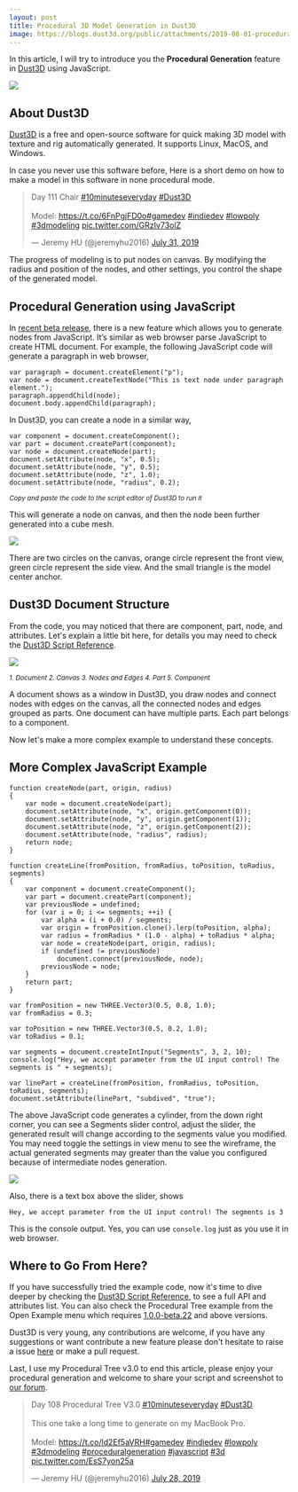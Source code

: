 ```yaml
---
layout: post
title: Procedural 3D Model Generation in Dust3D
image: https://blogs.dust3d.org/public/attachments/2019-08-01-procedural-3d-model-generation-in-dust3d/dust3d-procedural-tree.png
---
```


In this article, I will try to introduce you the **Procedural Generation** feature in [Dust3D](https://github.com/huxingyi/dust3d) using JavaScript.

![](https://blogs.dust3d.org/public/attachments/2019-08-01-procedural-3d-model-generation-in-dust3d/dust3d-procedural-tree.png)

About Dust3D
---------------

[Dust3D](https://github.com/huxingyi/dust3d) is a free and open-source software for quick making 3D model with texture and rig automatically generated. It supports Linux, MacOS, and Windows.

In case you never use this software before, Here is a short demo on how to make a model in this software in none procedural mode.

<blockquote class="twitter-tweet"><p lang="en" dir="ltr">Day 111 Chair <a href="https://twitter.com/hashtag/10minuteseveryday?src=hash&amp;ref_src=twsrc%5Etfw">#10minuteseveryday</a> <a href="https://twitter.com/hashtag/Dust3D?src=hash&amp;ref_src=twsrc%5Etfw">#Dust3D</a><br><br>Model: <a href="https://t.co/6FnPgjFD0o">https://t.co/6FnPgjFD0o</a><a href="https://twitter.com/hashtag/gamedev?src=hash&amp;ref_src=twsrc%5Etfw">#gamedev</a> <a href="https://twitter.com/hashtag/indiedev?src=hash&amp;ref_src=twsrc%5Etfw">#indiedev</a> <a href="https://twitter.com/hashtag/lowpoly?src=hash&amp;ref_src=twsrc%5Etfw">#lowpoly</a> <a href="https://twitter.com/hashtag/3dmodeling?src=hash&amp;ref_src=twsrc%5Etfw">#3dmodeling</a> <a href="https://t.co/GRzIv73olZ">pic.twitter.com/GRzIv73olZ</a></p>&mdash; Jeremy HU (@jeremyhu2016) <a href="https://twitter.com/jeremyhu2016/status/1156667091451125760?ref_src=twsrc%5Etfw">July 31, 2019</a></blockquote> <script async src="https://platform.twitter.com/widgets.js" charset="utf-8"></script>

The progress of modeling is to put nodes on canvas. By modifying the radius and position of the nodes, and other settings, you control the shape of the generated model.

Procedural Generation using JavaScript
---------------

In [recent beta release](https://github.com/huxingyi/dust3d/releases/tag/1.0.0-beta.22), there is a new feature which allows you to generate nodes from JavaScript. It’s similar as web browser parse JavaScript to create HTML document. For example, the following JavaScript code will generate a paragraph in web browser,

    var paragraph = document.createElement("p");
    var node = document.createTextNode("This is text node under paragraph element.");
    paragraph.appendChild(node);
    document.body.appendChild(paragraph);

In Dust3D, you can create a node in a similar way,

    var component = document.createComponent();
    var part = document.createPart(component);
    var node = document.createNode(part);
    document.setAttribute(node, "x", 0.5);
    document.setAttribute(node, "y", 0.5);
    document.setAttribute(node, "z", 1.0);
    document.setAttribute(node, "radius", 0.2);

<sup>*Copy and paste the code to the script editor of Dust3D to run it*</sup>

This will generate a node on canvas, and then the node been further generated into a cube mesh.

![](https://blogs.dust3d.org/public/attachments/2019-08-01-procedural-3d-model-generation-in-dust3d/dust3d-procedural-cube.png)

There are two circles on the canvas, orange circle represent the front view, green circle represent the side view. And the small triangle is the model center anchor.

Dust3D Document Structure
--------------------------
From the code, you may noticed that there are component, part, node, and attributes. Let's explain a little bit here, for details you may need to check the [Dust3D Script Reference](http://docs.dust3d.org/en/latest/script_reference.html).

![](https://blogs.dust3d.org/public/attachments/2019-08-01-procedural-3d-model-generation-in-dust3d/dust3d-document-structure-ui.png)

<sup>*1. Document  2. Canvas  3. Nodes and Edges  4. Part 5. Component*</sup>

A document shows as a window in Dust3D, you draw nodes and connect nodes with edges on the canvas, all the connected nodes and edges grouped as parts. One document can have multiple parts. Each part belongs to a component.

Now let's make a more complex example to understand these concepts.

More Complex JavaScript Example
---------------

    function createNode(part, origin, radius)
    {
        var node = document.createNode(part);
        document.setAttribute(node, "x", origin.getComponent(0));
        document.setAttribute(node, "y", origin.getComponent(1));
        document.setAttribute(node, "z", origin.getComponent(2));
        document.setAttribute(node, "radius", radius);
        return node;
    }

    function createLine(fromPosition, fromRadius, toPosition, toRadius, segments)
    {
        var component = document.createComponent();
        var part = document.createPart(component);
        var previousNode = undefined;
        for (var i = 0; i <= segments; ++i) {
            var alpha = (i + 0.0) / segments;
            var origin = fromPosition.clone().lerp(toPosition, alpha);
            var radius = fromRadius * (1.0 - alpha) + toRadius * alpha;
            var node = createNode(part, origin, radius);
            if (undefined != previousNode)
                document.connect(previousNode, node);
            previousNode = node;
        }
        return part;
    }

    var fromPosition = new THREE.Vector3(0.5, 0.8, 1.0);
    var fromRadius = 0.3;

    var toPosition = new THREE.Vector3(0.5, 0.2, 1.0);
    var toRadius = 0.1;

    var segments = document.createIntInput("Segments", 3, 2, 10);
    console.log("Hey, we accept parameter from the UI input control! The segments is " + segments);

    var linePart = createLine(fromPosition, fromRadius, toPosition, toRadius, segments);
    document.setAttribute(linePart, "subdived", "true");

The above JavaScript code generates a cylinder, from the down right corner, you can see a Segments slider control, adjust the slider, the generated result will change according to the segments value you modified. You may need toggle the settings in view menu to see the wireframe, the actual generated segments may greater than the value you configured because of intermediate nodes generation.

![](https://blogs.dust3d.org/public/attachments/2019-08-01-procedural-3d-model-generation-in-dust3d/dust3d-procedural-cylinder.png)

Also, there is a text box above the slider, shows

    Hey, we accept parameter from the UI input control! The segments is 3

This is the console output. Yes, you can use `console.log` just as you use it in web browser.

Where to Go From Here?
-------------------------

If you have successfully tried the example code, now it's time to dive deeper by checking the [Dust3D Script Reference](http://docs.dust3d.org/en/latest/script_reference.html), to see a full API and attributes list. You can also check the Procedural Tree example from the Open Example menu which requires [1.0.0-beta.22](https://github.com/huxingyi/dust3d/releases/tag/1.0.0-beta.22) and above versions.

Dust3D is very young, any contributions are welcome, if you have any suggestions or want contribute a new feature please don't hesitate to raise a issue [here](https://github.com/huxingyi/dust3d/issues) or make a pull request.

Last, I use my Procedural Tree v3.0 to end this article, please enjoy your procedural generation and welcome to share your script and screenshot to [our forum](https://dust3d.discourse.group/).

<blockquote class="twitter-tweet"><p lang="en" dir="ltr">Day 108 Procedural Tree V3.0 <a href="https://twitter.com/hashtag/10minuteseveryday?src=hash&amp;ref_src=twsrc%5Etfw">#10minuteseveryday</a> <a href="https://twitter.com/hashtag/Dust3D?src=hash&amp;ref_src=twsrc%5Etfw">#Dust3D</a><br><br>This one take a long time to generate on my MacBook Pro.<br><br>Model: <a href="https://t.co/ld2Ef5aVRH">https://t.co/ld2Ef5aVRH</a><a href="https://twitter.com/hashtag/gamedev?src=hash&amp;ref_src=twsrc%5Etfw">#gamedev</a> <a href="https://twitter.com/hashtag/indiedev?src=hash&amp;ref_src=twsrc%5Etfw">#indiedev</a> <a href="https://twitter.com/hashtag/lowpoly?src=hash&amp;ref_src=twsrc%5Etfw">#lowpoly</a> <a href="https://twitter.com/hashtag/3dmodeling?src=hash&amp;ref_src=twsrc%5Etfw">#3dmodeling</a> <a href="https://twitter.com/hashtag/proceduralgeneration?src=hash&amp;ref_src=twsrc%5Etfw">#proceduralgeneration</a> <a href="https://twitter.com/hashtag/javascript?src=hash&amp;ref_src=twsrc%5Etfw">#javascript</a> <a href="https://twitter.com/hashtag/3d?src=hash&amp;ref_src=twsrc%5Etfw">#3d</a> <a href="https://t.co/EsS7yon25a">pic.twitter.com/EsS7yon25a</a></p>&mdash; Jeremy HU (@jeremyhu2016) <a href="https://twitter.com/jeremyhu2016/status/1155591189862600704?ref_src=twsrc%5Etfw">July 28, 2019</a></blockquote> <script async src="https://platform.twitter.com/widgets.js" charset="utf-8"></script>
